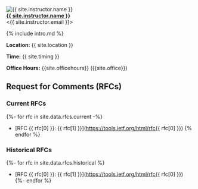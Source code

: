 <div class="instructor">
  <img src="{{ site.instructor.avatar | append: '?v=' | append: site.github.build_revision | relative_url }}" alt="{{ site.instructor.name }}" class="avatar"><br>
  <b><a href="{{ site.instructor.url }}">{{ site.instructor.name }}</a></b><br>
  &lt;{{ site.instructor.email }}&gt;
</div>

{% include intro.md %}

**Location:** {{ site.location }}

**Time:** {{ site.timing }}

**Office Hours:** {{site.officehours}} ({{site.office}})

## Request for Comments (RFCs)

### Current RFCs

{%- for rfc in site.data.rfcs.current -%}
* [RFC {{ rfc[0] }}: {{ rfc[1] }}](https://tools.ietf.org/html/rfc{{ rfc[0] }})
{% endfor %}

### Historical RFCs

{%- for rfc in site.data.rfcs.historical %}
* [RFC {{ rfc[0] }}: {{ rfc[1] }}](https://tools.ietf.org/html/rfc{{ rfc[0] }})
{%- endfor %}
